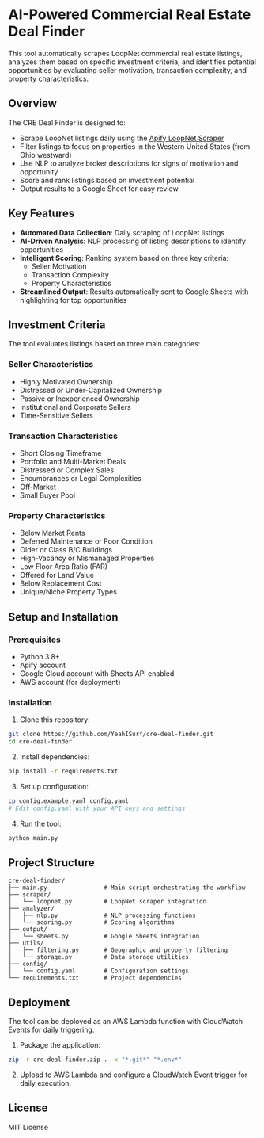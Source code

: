 # AI-Powered Commercial Real Estate Deal Finder

This tool automatically scrapes LoopNet commercial real estate listings, analyzes them based on specific investment criteria, and identifies potential opportunities by evaluating seller motivation, transaction complexity, and property characteristics.

## Overview

The CRE Deal Finder is designed to:
- Scrape LoopNet listings daily using the [Apify LoopNet Scraper](https://apify.com/epctex/loopnet-scraper)
- Filter listings to focus on properties in the Western United States (from Ohio westward)
- Use NLP to analyze broker descriptions for signs of motivation and opportunity
- Score and rank listings based on investment potential
- Output results to a Google Sheet for easy review

## Key Features

- **Automated Data Collection**: Daily scraping of LoopNet listings
- **AI-Driven Analysis**: NLP processing of listing descriptions to identify opportunities
- **Intelligent Scoring**: Ranking system based on three key criteria:
  - Seller Motivation
  - Transaction Complexity
  - Property Characteristics
- **Streamlined Output**: Results automatically sent to Google Sheets with highlighting for top opportunities

## Investment Criteria

The tool evaluates listings based on three main categories:

### Seller Characteristics
- Highly Motivated Ownership
- Distressed or Under-Capitalized Ownership
- Passive or Inexperienced Ownership
- Institutional and Corporate Sellers
- Time-Sensitive Sellers

### Transaction Characteristics
- Short Closing Timeframe
- Portfolio and Multi-Market Deals
- Distressed or Complex Sales
- Encumbrances or Legal Complexities
- Off-Market
- Small Buyer Pool

### Property Characteristics
- Below Market Rents
- Deferred Maintenance or Poor Condition
- Older or Class B/C Buildings
- High-Vacancy or Mismanaged Properties
- Low Floor Area Ratio (FAR)
- Offered for Land Value
- Below Replacement Cost
- Unique/Niche Property Types

## Setup and Installation

### Prerequisites
- Python 3.8+
- Apify account
- Google Cloud account with Sheets API enabled
- AWS account (for deployment)

### Installation

1. Clone this repository:
```bash
git clone https://github.com/YeahISurf/cre-deal-finder.git
cd cre-deal-finder
```

2. Install dependencies:
```bash
pip install -r requirements.txt
```

3. Set up configuration:
```bash
cp config.example.yaml config.yaml
# Edit config.yaml with your API keys and settings
```

4. Run the tool:
```bash
python main.py
```

## Project Structure

```
cre-deal-finder/
├── main.py                # Main script orchestrating the workflow
├── scraper/
│   └── loopnet.py         # LoopNet scraper integration
├── analyzer/
│   ├── nlp.py             # NLP processing functions
│   └── scoring.py         # Scoring algorithms
├── output/
│   └── sheets.py          # Google Sheets integration
├── utils/
│   ├── filtering.py       # Geographic and property filtering
│   └── storage.py         # Data storage utilities
├── config/
│   └── config.yaml        # Configuration settings
└── requirements.txt       # Project dependencies
```

## Deployment

The tool can be deployed as an AWS Lambda function with CloudWatch Events for daily triggering.

1. Package the application:
```bash
zip -r cre-deal-finder.zip . -x "*.git*" "*.env*"
```

2. Upload to AWS Lambda and configure a CloudWatch Event trigger for daily execution.

## License

MIT License
